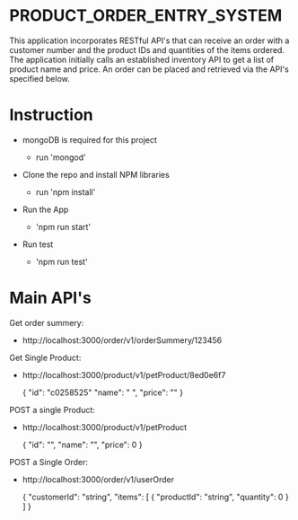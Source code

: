 

# PRODUCT_ORDER_ENTRY_SYSTEM

This application incorporates RESTful API's that can receive an order with a customer number and the product IDs and quantities of the items ordered. The application initially calls an established inventory API to get a list of product name and price. An order can be placed and retrieved via the API's specified below.


# Instruction 
 
* mongoDB is required for this project 
    * run 'mongod' 

* Clone the repo and install NPM libraries 
    * run 'npm install'

* Run the App
    *  'npm run start'
    
* Run test 
    * 'npm run test'

# Main API's

Get order summery:
* http://localhost:3000/order/v1/orderSummery/123456

    
Get Single Product:
*  http://localhost:3000/product/v1/petProduct/8ed0e6f7

    {   "id": "c0258525"
        "name": " ",
        "price": ""
    }


POST a single Product:
* http://localhost:3000/product/v1/petProduct

    {
        "id": "",
        "name": "",
        "price": 0
    }

POST a Single Order:
* http://localhost:3000/order/v1/userOrder

    {
    "customerId": "string",
    "items": [
        {
        "productId": "string",
        "quantity": 0
        }
    ]
    }

